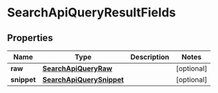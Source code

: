 
# SearchApiQueryResultFields

## Properties
Name | Type | Description | Notes
------------ | ------------- | ------------- | -------------
**raw** | [**SearchApiQueryRaw**](git/workplace-search-kotlin/openapi-generator/docs/SearchApiQueryRaw.md) |  |  [optional]
**snippet** | [**SearchApiQuerySnippet**](git/workplace-search-kotlin/openapi-generator/docs/SearchApiQuerySnippet.md) |  |  [optional]



